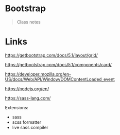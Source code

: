 # Bootstrap

> Class notes

# Links

https://getbootstrap.com/docs/5.1/layout/grid/

https://getbootstrap.com/docs/5.1/components/card/

https://developer.mozilla.org/en-US/docs/Web/API/Window/DOMContentLoaded_event

https://nodejs.org/en/

https://sass-lang.com/

Extensions:
- sass
- scss formatter
- live sass compiler 
